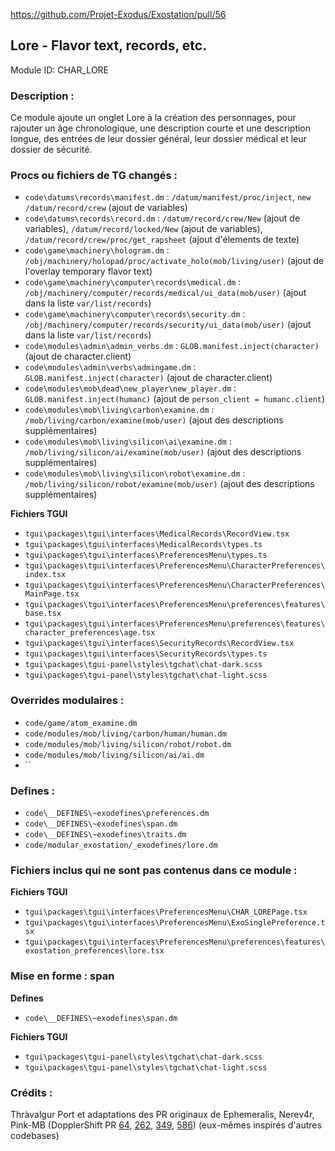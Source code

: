 https://github.com/Projet-Exodus/Exostation/pull/56

## Lore - Flavor text, records, etc.

Module ID: CHAR_LORE

### Description :

Ce module ajoute un onglet Lore à la création des personnages, pour rajouter un âge chronologique, une description courte et une description longue, des entrées de leur dossier général, leur dossier médical et leur dossier de sécurité.

### Procs ou fichiers de TG changés :

- `code\datums\records\manifest.dm` : `/datum/manifest/proc/inject`, `new /datum/record/crew` (ajout de variables)
- `code\datums\records\record.dm` : `/datum/record/crew/New` (ajout de variables), `/datum/record/locked/New` (ajout de variables), `/datum/record/crew/proc/get_rapsheet` (ajout d'élements de texte)
- `code\game\machinery\hologram.dm` : `/obj/machinery/holopad/proc/activate_holo(mob/living/user)` (ajout de l'overlay temporary flavor text)
- `code\game\machinery\computer\records\medical.dm` : `/obj/machinery/computer/records/medical/ui_data(mob/user)` (ajout dans la liste `var/list/records`)
- `code\game\machinery\computer\records\security.dm` : `/obj/machinery/computer/records/security/ui_data(mob/user)` (ajout dans la liste `var/list/records`)
- `code\modules\admin\admin_verbs.dm` : `GLOB.manifest.inject(character)` (ajout de character.client)
- `code\modules\admin\verbs\admingame.dm` : `GLOB.manifest.inject(character)` (ajout de character.client)
- `code\modules\mob\dead\new_player\new_player.dm` : `GLOB.manifest.inject(humanc)` (ajout de `person_client = humanc.client`)
- `code\modules\mob\living\carbon\examine.dm` : `/mob/living/carbon/examine(mob/user)` (ajout des descriptions supplémentaires)
- `code\modules\mob\living\silicon\ai\examine.dm` : `/mob/living/silicon/ai/examine(mob/user)` (ajout des descriptions supplémentaires)
- `code\modules\mob\living\silicon\robot\examine.dm` : `/mob/living/silicon/robot/examine(mob/user)` (ajout des descriptions supplémentaires)

**Fichiers TGUI**

- `tgui\packages\tgui\interfaces\MedicalRecords\RecordView.tsx`
- `tgui\packages\tgui\interfaces\MedicalRecords\types.ts`
- `tgui\packages\tgui\interfaces\PreferencesMenu\types.ts`
- `tgui\packages\tgui\interfaces\PreferencesMenu\CharacterPreferences\index.tsx`
- `tgui\packages\tgui\interfaces\PreferencesMenu\CharacterPreferences\MainPage.tsx`
- `tgui\packages\tgui\interfaces\PreferencesMenu\preferences\features\base.tsx`
- `tgui\packages\tgui\interfaces\PreferencesMenu\preferences\features\character_preferences\age.tsx`
- `tgui\packages\tgui\interfaces\SecurityRecords\RecordView.tsx`
- `tgui\packages\tgui\interfaces\SecurityRecords\types.ts`
- `tgui\packages\tgui-panel\styles\tgchat\chat-dark.scss`
- `tgui\packages\tgui-panel\styles\tgchat\chat-light.scss`

### Overrides modulaires :

- `code/game/atom_examine.dm`
- `code/modules/mob/living/carbon/human/human.dm`
- `code/modules/mob/living/silicon/robot/robot.dm`
- `code/modules/mob/living/silicon/ai/ai.dm`
- ``

### Defines :

- `code\__DEFINES\~exodefines\preferences.dm`
- `code\__DEFINES\~exodefines\span.dm`
- `code\__DEFINES\~exodefines\traits.dm`
- `code/modular_exostation/_exodefines/lore.dm`

### Fichiers inclus qui ne sont pas contenus dans ce module :

**Fichiers TGUI**

- `tgui\packages\tgui\interfaces\PreferencesMenu\CHAR_LOREPage.tsx`
- `tgui\packages\tgui\interfaces\PreferencesMenu\ExoSinglePreference.tsx`
- `tgui\packages\tgui\interfaces\PreferencesMenu\preferences\features\exostation_preferences\lore.tsx`

### Mise en forme : span

**Defines**

- `code\__DEFINES\~exodefines\span.dm`

**Fichiers TGUI**

- `tgui\packages\tgui-panel\styles\tgchat\chat-dark.scss`
- `tgui\packages\tgui-panel\styles\tgchat\chat-light.scss`

### Crédits :

Thràvalgur
Port et adaptations des PR originaux de Ephemeralis, Nerev4r, Pink-MB (DopplerShift PR [64](https://github.com/DopplerShift13/DopplerShift/pull/64), [262](https://github.com/DopplerShift13/DopplerShift/pull/262), [349](https://github.com/DopplerShift13/DopplerShift/pull/349), [586](https://github.com/DopplerShift13/DopplerShift/pull/586)) (eux-mêmes inspirés d'autres codebases)
